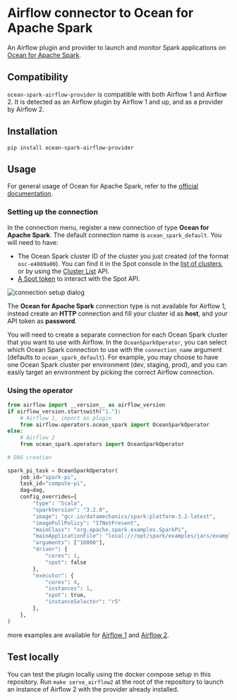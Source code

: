 # Airflow connector to Ocean for Apache Spark

An Airflow plugin and provider to launch and monitor Spark
applications on [Ocean for
Apache Spark](https://spot.io/products/ocean-apache-spark/).

## Compatibility

`ocean-spark-airflow-provider` is compatible with both Airflow 1 and
Airflow 2. It is detected as an Airflow plugin by Airflow 1 and up,
and as a provider by Airflow 2.


## Installation

```
pip install ocean-spark-airflow-provider
```

## Usage

For general usage of Ocean for Apache Spark, refer to the [official
documentation](https://docs.spot.io/ocean-spark/getting-started/?id=get-started-with-ocean-for-apache-spark).

### Setting up the connection

In the connection menu, register a new connection of type **Ocean for
Apache Spark**. The default connection name is `ocean_spark_default`. You will
need to have:

 - The Ocean Spark cluster ID of the cluster you just created (of the
   format `osc-e4089a00`). You can find it in the Spot console in the
   [list of
   clusters](https://docs.spot.io/ocean-spark/product-tour/manage-clusters),
   or by using the [Cluster
   List](https://docs.spot.io/api/#operation/OceanSparkClusterList) API.
 - [A Spot
   token](https://docs.spot.io/administration/api/create-api-token?id=create-an-api-token)
   to interact with the Spot API.
 
![connection setup dialog](./images/connection_setup.png) 

The **Ocean for Apache Spark** connection type is not available for Airflow
1, instead create an **HTTP** connection and fill your cluster id as
**host**, and your API token as **password**.

You will need to create a separate connection for each Ocean Spark
cluster that you want to use with Airflow.  In the
`OceanSparkOperator`, you can select which Ocean Spark connection to
use with the `connection_name` argument (defaults to
`ocean_spark_default`). For example, you may choose to have one 
Ocean Spark cluster per environment (dev, staging, prod), and you
can easily target an environment by picking the correct Airflow connection.

### Using the operator

```python
from airflow import __version__ as airflow_version
if airflow_version.startswith("1."):
    # Airflow 1, import as plugin
    from airflow.operators.ocean_spark import OceanSparkOperator
else:
    # Airflow 2
    from ocean_spark.operators import OceanSparkOperator
    
# DAG creation
    
spark_pi_task = OceanSparkOperator(
    job_id="spark-pi",
    task_id="compute-pi",
    dag=dag,
    config_overrides={
        "type": "Scala",
        "sparkVersion": "3.2.0",
        "image": "gcr.io/datamechanics/spark:platform-3.2-latest",
        "imagePullPolicy": "IfNotPresent",
        "mainClass": "org.apache.spark.examples.SparkPi",
        "mainApplicationFile": "local:///opt/spark/examples/jars/examples.jar",
        "arguments": ["10000"],
        "driver": {
            "cores": 1,
            "spot": false
        },
        "executor": {
            "cores": 4,
            "instances": 1,
            "spot": true,
            "instanceSelector": "r5"
        },
    },
)
```

more examples are available for [Airflow 1](./deploy/airflow1/example_dags) and [Airflow 2](./deploy/airflow2/dags).

## Test locally

You can test the plugin locally using the docker compose setup in this
repository. Run `make serve_airflow2` at the root of the repository to
launch an instance of Airflow 2 with the provider already installed.
